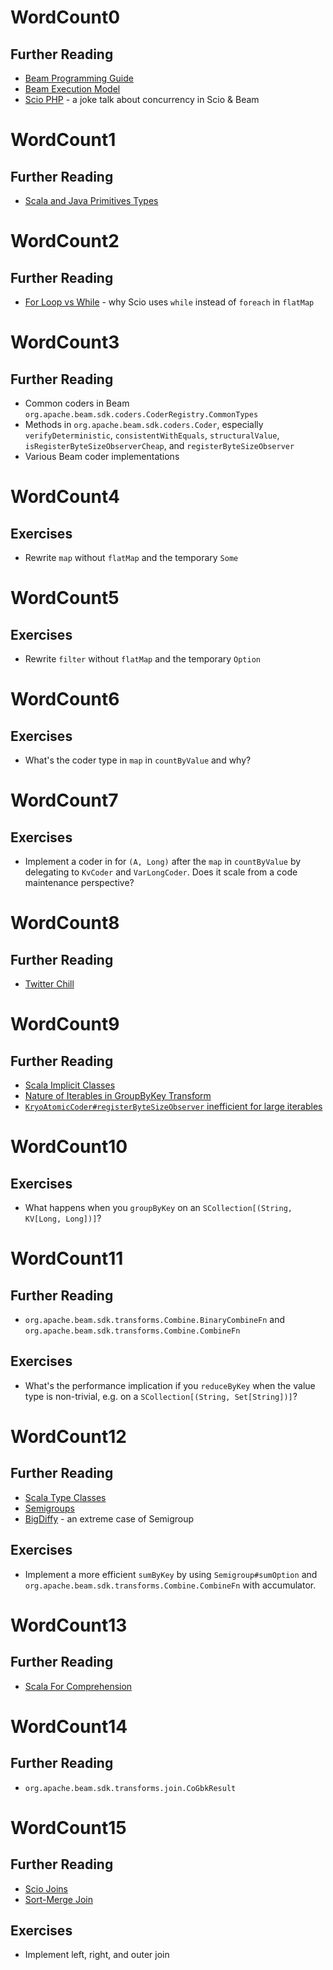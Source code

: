 # WordCount0
## Further Reading
- [Beam Programming Guide](https://beam.apache.org/documentation/programming-guide/)
- [Beam Execution Model](https://beam.apache.org/documentation/execution-model/)
- [Scio PHP](https://www.lyh.me/slides/scio-php.html) - a joke talk about concurrency in Scio & Beam

# WordCount1
## Further Reading
- [Scala and Java Primitives Types](https://www.lyh.me/slides/primitives.html)

# WordCount2
## Further Reading
- [For Loop vs While](https://stackoverflow.com/questions/21373514/why-are-scala-for-loops-slower-than-logically-identical-while-loops) - why Scio uses `while` instead of `foreach` in `flatMap`

# WordCount3
## Further Reading
- Common coders in Beam `org.apache.beam.sdk.coders.CoderRegistry.CommonTypes`
- Methods in `org.apache.beam.sdk.coders.Coder`, especially `verifyDeterministic`, `consistentWithEquals`, `structuralValue`, `isRegisterByteSizeObserverCheap`, and `registerByteSizeObserver`
- Various Beam coder implementations

# WordCount4
## Exercises
- Rewrite `map` without `flatMap` and the temporary `Some`

# WordCount5
## Exercises
- Rewrite `filter` without `flatMap` and the temporary `Option`

# WordCount6
## Exercises
- What's the coder type in `map` in `countByValue` and why?

# WordCount7
## Exercises
- Implement a coder in for `(A, Long)` after the `map` in `countByValue` by delegating to `KvCoder` and `VarLongCoder`. Does it scale from a code maintenance perspective?

# WordCount8
## Further Reading
- [Twitter Chill](https://github.com/twitter/chill/tree/develop/chill-scala/src/main/scala/com/twitter/chill)

# WordCount9
## Further Reading
- [Scala Implicit Classes](https://docs.scala-lang.org/overviews/core/implicit-classes.html)
- [Nature of Iterables in GroupByKey Transform](https://stackoverflow.com/questions/46764654/nature-of-iterables-in-groupbykey-transform)
- [`KryoAtomicCoder#registerByteSizeObserver` inefficient for large iterables](https://github.com/spotify/scio/issues/476)

# WordCount10
## Exercises
- What happens when you `groupByKey` on an `SCollection[(String, KV[Long, Long])]`?

# WordCount11
## Further Reading
- `org.apache.beam.sdk.transforms.Combine.BinaryCombineFn` and `org.apache.beam.sdk.transforms.Combine.CombineFn`
## Exercises
- What's the performance implication if you `reduceByKey` when the value type is non-trivial, e.g. on a `SCollection[(String, Set[String])]`?

# WordCount12
## Further Reading
- [Scala Type Classes](https://www.lyh.me/slides/type-classes.html)
- [Semigroups](https://www.lyh.me/slides/semigroups.html)
- [BigDiffy](https://www.lyh.me/slides/bigdiffy.html) - an extreme case of Semigroup
## Exercises
- Implement a more efficient `sumByKey` by using `Semigroup#sumOption` and `org.apache.beam.sdk.transforms.Combine.CombineFn` with accumulator.

# WordCount13
## Further Reading
- [Scala For Comprehension](https://www.lyh.me/slides/for-yield.html)

# WordCount14
## Further Reading
- `org.apache.beam.sdk.transforms.join.CoGbkResult`

# WordCount15
## Further Reading
- [Scio Joins](https://www.lyh.me/slides/joins.html)
- [Sort-Merge Join](https://en.wikipedia.org/wiki/Sort-merge_join)
## Exercises
- Implement left, right, and outer join
